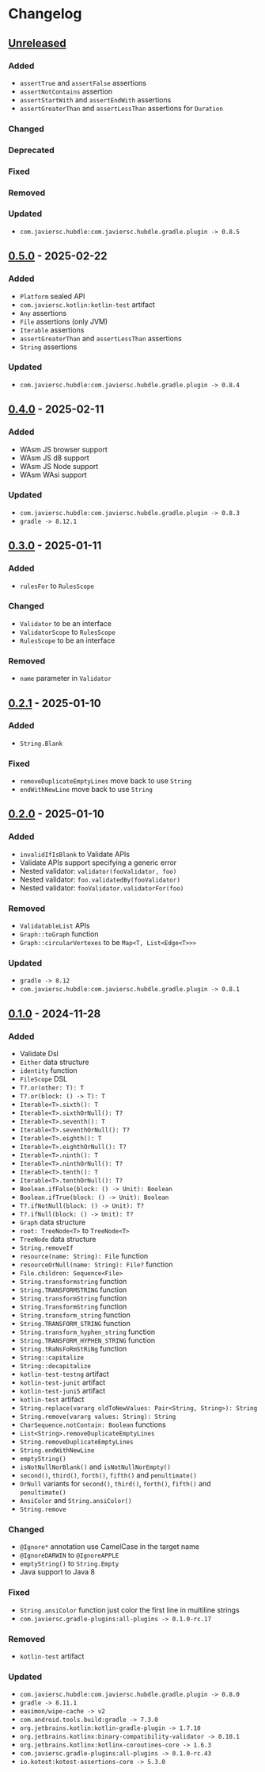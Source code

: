 # Changelog

## [Unreleased]

### Added

- `assertTrue` and `assertFalse` assertions
- `assertNotContains` assertion
- `assertStartWith` and `assertEndWith` assertions
- `assertGreaterThan` and `assertLessThan` assertions for `Duration`

### Changed

### Deprecated

### Fixed

### Removed

### Updated

- `com.javiersc.hubdle:com.javiersc.hubdle.gradle.plugin -> 0.8.5`

## [0.5.0] - 2025-02-22

### Added

- `Platform` sealed API
- `com.javiersc.kotlin:kotlin-test` artifact
- `Any` assertions
- `File` assertions (only JVM)
- `Iterable` assertions
- `assertGreaterThan` and `assertLessThan` assertions
- `String` assertions

### Updated

- `com.javiersc.hubdle:com.javiersc.hubdle.gradle.plugin -> 0.8.4`

## [0.4.0] - 2025-02-11

### Added

- WAsm JS browser support
- WAsm JS d8 support
- WAsm JS Node support
- WAsm WAsi support

### Updated

- `com.javiersc.hubdle:com.javiersc.hubdle.gradle.plugin -> 0.8.3`
- `gradle -> 8.12.1`

## [0.3.0] - 2025-01-11

### Added

- `rulesFor` to `RulesScope`

### Changed

- `Validator` to be an interface
- `ValidatorScope` to `RulesScope`
- `RulesScope` to be an interface

### Removed

- `name` parameter in `Validator`

## [0.2.1] - 2025-01-10

### Added

- `String.Blank`

### Fixed

- `removeDuplicateEmptyLines` move back to use `String`
- `endWithNewLine` move back to use `String`

## [0.2.0] - 2025-01-10

### Added

- `invalidIfIsBlank` to Validate APIs
- Validate APIs support specifying a generic error
- Nested validator: `validator(fooValidator, foo)`
- Nested validator: `foo.validatedBy(fooValidator)`
- Nested validator: `fooValidator.validatorFor(foo)`

### Removed

- `ValidatableList` APIs
- `Graph::toGraph` function
- `Graph::circularVertexes` to be `Map<T, List<Edge<T>>>`

### Updated

- `gradle -> 8.12`
- `com.javiersc.hubdle:com.javiersc.hubdle.gradle.plugin -> 0.8.1`

## [0.1.0] - 2024-11-28

### Added

- Validate Dsl
- `Either` data structure
- `identity` function
- `FileScope` DSL
- `T?.or(other: T): T`
- `T?.or(block: () -> T): T`
- `Iterable<T>.sixth(): T`
- `Iterable<T>.sixthOrNull(): T?`
- `Iterable<T>.seventh(): T`
- `Iterable<T>.seventhOrNull(): T?`
- `Iterable<T>.eighth(): T`
- `Iterable<T>.eighthOrNull(): T?`
- `Iterable<T>.ninth(): T`
- `Iterable<T>.ninthOrNull(): T?`
- `Iterable<T>.tenth(): T`
- `Iterable<T>.tenthOrNull(): T?`
- `Boolean.ifFalse(block: () -> Unit): Boolean`
- `Boolean.ifTrue(block: () -> Unit): Boolean`
- `T?.ifNotNull(block: () -> Unit): T?`
- `T?.ifNull(block: () -> Unit): T?`
- `Graph` data structure
- `root: TreeNode<T>` to `TreeNode<T>`
- `TreeNode` data structure
- `String.removeIf`
- `resource(name: String): File` function
- `resourceOrNull(name: String): File?` function
- `File.children: Sequence<File>`
- `String.transformstring` function
- `String.TRANSFORMSTRING` function
- `String.transformString` function
- `String.TransformString` function
- `String.transform_string` function
- `String.TRANSFORM_STRING` function
- `String.transform_hyphen_string` function
- `String.TRANSFORM_HYPHEN_STRING` function
- `String.tRaNsFoRmStRiNg` function
- `String::capitalize`
- `String::decapitalize`
- `kotlin-test-testng` artifact
- `kotlin-test-junit` artifact
- `kotlin-test-juni5` artifact
- `kotlin-test` artifact
- `String.replace(vararg oldToNewValues: Pair<String, String>): String`
- `String.remove(vararg values: String): String`
- `CharSequence.notContain: Boolean` functions
- `List<String>.removeDuplicateEmptyLines`
- `String.removeDuplicateEmptyLines`
- `String.endWithNewLine`
- `emptyString()`
- `isNotNullNorBlank()` and `isNotNullNorEmpty()`
- `second()`, `third()`, `forth()`, `fifth()` and `penultimate()`
- `OrNull` variants for `second()`, `third()`, `forth()`, `fifth()` and `penultimate()`
- `AnsiColor` and `String.ansiColor()`
- `String.remove`

### Changed

- `@Ignore*` annotation use CamelCase in the target name
- `@IgnoreDARWIN` to `@IgnoreAPPLE`
- `emptyString()` to `String.Empty`
- Java support to Java 8

### Fixed

- `String.ansiColor` function just color the first line in multiline strings
- `com.javiersc.gradle-plugins:all-plugins -> 0.1.0-rc.17`

### Removed

- `kotlin-test` artifact

### Updated

- `com.javiersc.hubdle:com.javiersc.hubdle.gradle.plugin -> 0.8.0`
- `gradle -> 8.11.1`
- `easimon/wipe-cache -> v2`
- `com.android.tools.build:gradle -> 7.3.0`
- `org.jetbrains.kotlin:kotlin-gradle-plugin -> 1.7.10`
- `org.jetbrains.kotlinx:binary-compatibility-validator -> 0.10.1`
- `org.jetbrains.kotlinx:kotlinx-coroutines-core -> 1.6.3`
- `com.javiersc.gradle-plugins:all-plugins -> 0.1.0-rc.43`
- `io.kotest:kotest-assertions-core -> 5.3.0`

[Unreleased]: https://github.com/JavierSegoviaCordoba/kotlin-stdlib/compare/0.5.0...HEAD

[0.5.0]: https://github.com/JavierSegoviaCordoba/kotlin-stdlib/compare/0.4.0...0.5.0

[0.4.0]: https://github.com/JavierSegoviaCordoba/kotlin-stdlib/compare/0.3.0...0.4.0

[0.3.0]: https://github.com/JavierSegoviaCordoba/kotlin-stdlib/compare/0.2.1...0.3.0

[0.2.1]: https://github.com/JavierSegoviaCordoba/kotlin-stdlib/compare/0.2.0...0.2.1

[0.2.0]: https://github.com/JavierSegoviaCordoba/kotlin-stdlib/compare/0.1.0...0.2.0

[0.1.0]: https://github.com/JavierSegoviaCordoba/kotlin-stdlib/commits/0.1.0
